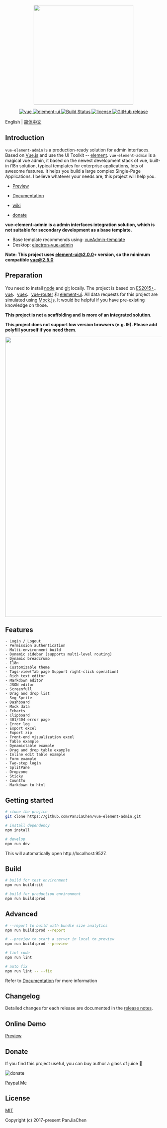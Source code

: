 <p align="center">
  <img width="320" src="https://wpimg.wallstcn.com/ecc53a42-d79b-42e2-8852-5126b810a4c8.svg">
</p>

<p align="center">
	<a href="https://github.com/vuejs/vue">
		<img src="https://img.shields.io/badge/vue-2.5.10-brightgreen.svg" alt="vue">
	</a>
	<a href="https://github.com/ElemeFE/element">
		<img src="https://img.shields.io/badge/element--ui-2.0.8-brightgreen.svg" alt="element-ui">
	</a>
	<a href="https://travis-ci.org/PanJiaChen/vue-element-admin" rel="nofollow">
		<img src="https://travis-ci.org/PanJiaChen/vue-element-admin.svg?branch=master" alt="Build Status">
	</a>
	<a href="https://github.com/PanJiaChen/vue-element-admin/blob/master/LICENSE">
		<img src="https://img.shields.io/github/license/mashape/apistatus.svg" alt="license">
	</a>
	<a href="https://github.com/PanJiaChen/vue-element-admin/releases">
		<img src="https://img.shields.io/github/release/PanJiaChen/vue-element-admin.svg" alt="GitHub release">
	</a>
</p>

English | [简体中文](./README.zh-CN.md)

## Introduction

`vue-element-admin` is a production-ready solution for admin interfaces. Based on [Vue.js](https://github.com/vuejs/vue) and use the UI Toolkit -- [element](https://github.com/ElemeFE/element). `vue-element-admin` is a magical vue admin, it based on the newest development stack of vue, built-in i18n solution, typical templates for enterprise applications, lots of awesome features. It helps you build a large complex Single-Page Applications. I believe whatever your needs are, this project will help you.

- [Preview](http://panjiachen.github.io/vue-element-admin)

- [Documentation](https://panjiachen.github.io/vue-element-admin-site/#/)

- [wiki](https://github.com/PanJiaChen/vue-element-admin/wiki)

- [donate](https://panjiachen.github.io/vue-element-admin-site/#/donate)

**vue-element-admin is a admin interfaces integration solution, which is not suitable for secondary development as a base template.**

 - Base template recommends using: [vueAdmin-template](https://github.com/PanJiaChen/vueAdmin-template)  
 - Desktop: [electron-vue-admin](https://github.com/PanJiaChen/electron-vue-admin)

**Note: This project uses element-ui@2.0.0+ version, so the minimum compatible vue@2.5.0**

## Preparation

You need to install [node](http://nodejs.org/) and [git](https://git-scm.com/) locally. The project is based on [ES2015+](http://es6.ruanyifeng.com/)、[vue](https://cn.vuejs.org/index.html)、[vuex](https://vuex.vuejs.org/zh-cn/)、[vue-router](https://router.vuejs.org/zh-cn/) 和 [element-ui](https://github.com/ElemeFE/element). All data requests for this project are simulated using [Mock.js](https://github.com/nuysoft/Mock). It would be helpful if you have pre-existing knowledge on those.

 **This project is not a scaffolding and is more of an integrated solution.**

 **This project does not support low version browsers (e.g. IE). Please add polyfill yourself if you need them.**

 <p align="center">
  <img width="900" src="https://wpimg.wallstcn.com/a5894c1b-f6af-456e-82df-1151da0839bf.png">
</p>

## Features
```
- Login / Logout
- Permission authentication
- Multi-environment build
- Dynamic sidebar (supports multi-level routing)
- Dynamic breadcrumb
- I18n
- Customizable theme
- Tags-view(Tab page Support right-click operation)
- Rich text editor
- Markdown editor
- JSON editor
- Screenfull
- Drag and drop list
- Svg Sprite
- Dashboard
- Mock data
- Echarts
- Clipboard
- 401/404 error page
- Error log
- Export excel
- Export zip
- Front-end visualization excel
- Table example
- Dynamictable example
- Drag and drop table example
- Inline edit table example
- Form example
- Two-step login
- SplitPane
- Dropzone
- Sticky
- CountTo
- Markdown to html
```

## Getting started

```bash
# clone the projice
git clone https://github.com/PanJiaChen/vue-element-admin.git

# install dependency
npm install

# develop
npm run dev
```

This will automatically open http://localhost:9527.

## Build
```bash
# build for test environment
npm run build:sit

# build for production environment
npm run build:prod
```

## Advanced
```bash
# --report to build with bundle size analytics
npm run build:prod --report

# --preview to start a server in local to preview
npm run build:prod --preview

# lint code
npm run lint

# auto fix
npm run lint -- --fix
```

Refer to [Documentation](https://panjiachen.github.io/vue-element-admin-site/#/deploy) for more information

## Changelog
Detailed changes for each release are documented in the [release notes](https://github.com/PanJiaChen/vue-element-admin/releases).

## Online Demo
[Preview](http://panjiachen.github.io/vue-element-admin)

## Donate
If you find this project useful, you can buy author a glass of juice :tropical_drink:

![donate](https://wpimg.wallstcn.com/bd273f0d-83a0-4ef2-92e1-9ac8ed3746b9.png)

[Paypal Me](https://www.paypal.me/panfree23)

## License

[MIT](https://github.com/PanJiaChen/vue-element-admin/blob/master/LICENSE)

Copyright (c) 2017-present PanJiaChen
